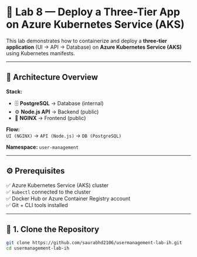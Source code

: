# 🚀 Lab 8 — Deploy a Three-Tier App on Azure Kubernetes Service (AKS)

This lab demonstrates how to containerize and deploy a **three-tier application** (UI → API → Database) on **Azure Kubernetes Service (AKS)** using Kubernetes manifests.

---

## 🧱 Architecture Overview

**Stack:**
- 🗄 **PostgreSQL** → Database (internal)
- ⚙️ **Node.js API** → Backend (public)
- 🎨 **NGINX** → Frontend (public)

**Flow:**  
`UI (NGINX)` → `API (Node.js)` → `DB (PostgreSQL)`

**Namespace:** `user-management`

---

## ⚙️ Prerequisites

✅ Azure Kubernetes Service (AKS) cluster  
✅ `kubectl` connected to the cluster  
✅ Docker Hub or Azure Container Registry account  
✅ Git + CLI tools installed  

---

## 🧩 1. Clone the Repository

```bash
git clone https://github.com/saurabhd2106/usermanagement-lab-ih.git
cd usermanagement-lab-ih
